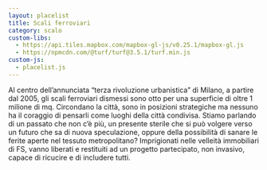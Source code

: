 ```yaml
---
layout: placelist
title: Scali ferroviari
category: scalo
custom-libs:
  - https://api.tiles.mapbox.com/mapbox-gl-js/v0.25.1/mapbox-gl.js
  - https://npmcdn.com/@turf/turf@3.5.1/turf.min.js
custom-js:
  - placelist.js
---
```

Al centro dell’annunciata “terza rivoluzione urbanistica” di Milano, a partire dal 2005, gli scali ferroviari dismessi sono otto per una superficie di oltre 1 milione di mq. Circondano la città, sono in posizioni strategiche ma nessuno ha il coraggio di pensarli come luoghi della città condivisa. Stiamo parlando di un passato che non c’è più, un presente sterile che si può volgere verso un futuro che sa di nuova speculazione, oppure della possibilità di sanare le ferite aperte nel tessuto metropolitano? Imprigionati nelle velleità immobiliari di FS, vanno liberati e restituiti ad un progetto partecipato, non invasivo, capace di ricucire e di includere tutti.
